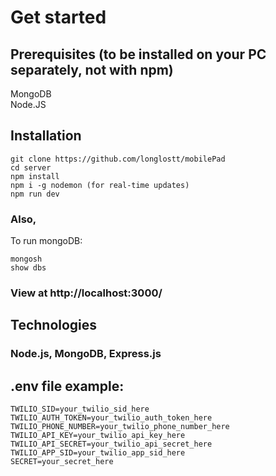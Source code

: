 # Get started

## Prerequisites (to be installed on your PC separately, not with npm)
MongoDB  
Node.JS

## Installation
```
git clone https://github.com/longlostt/mobilePad
cd server
npm install
npm i -g nodemon (for real-time updates)
npm run dev
```
### Also,
To run mongoDB:
```
mongosh
show dbs
```
### View at http://localhost:3000/

## Technologies
### Node.js, MongoDB, Express.js

## .env file example:
```
TWILIO_SID=your_twilio_sid_here
TWILIO_AUTH_TOKEN=your_twilio_auth_token_here
TWILIO_PHONE_NUMBER=your_twilio_phone_number_here
TWILIO_API_KEY=your_twilio_api_key_here
TWILIO_API_SECRET=your_twilio_api_secret_here
TWILIO_APP_SID=your_twilio_app_sid_here
SECRET=your_secret_here 
```
